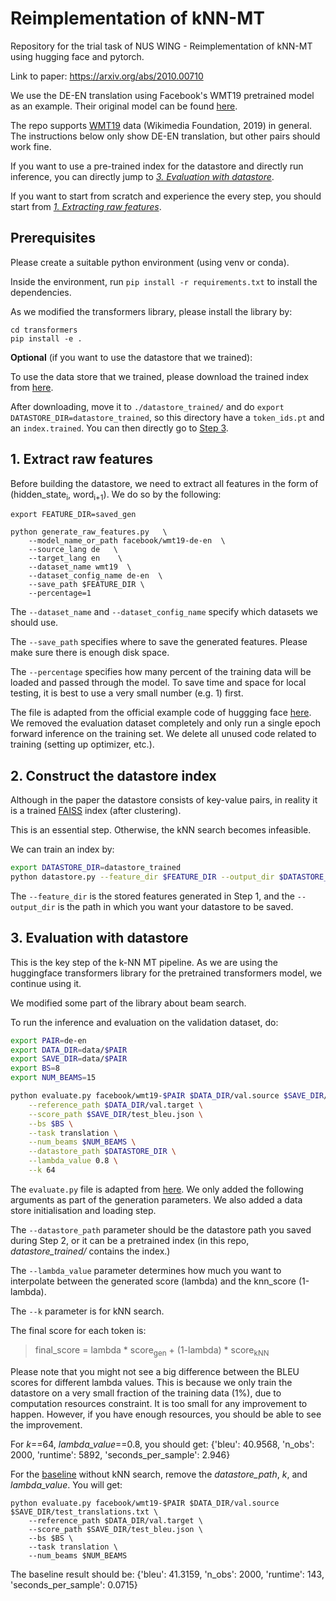 # Reimplementation of kNN-MT
Repository for the trial task of NUS WING - Reimplementation of kNN-MT using hugging face and pytorch. 

Link to paper: https://arxiv.org/abs/2010.00710

We use the DE-EN translation using Facebook's WMT19 pretrained model as an example. Their original model can be found [here](https://huggingface.co/facebook/wmt19-de-en).

The repo supports [WMT19](https://www.statmt.org/wmt19/translation-task.html) data (Wikimedia Foundation, 2019)  in general. The instructions below only show DE-EN translation, but other pairs should work fine. 

If you want to use a pre-trained index for the datastore and directly run inference, you can directly jump to _[3. Evaluation with datastore](https://github.com/tongyao-zhu/knn-mt-reimplement#3-evaluation-with-datastore)_. 

If you want to start from scratch and experience the every step, you should start from _[1. Extracting raw features](https://github.com/tongyao-zhu/knn-mt-reimplement#1-extract-raw-features)_.

## Prerequisites
Please create a suitable python environment (using venv or conda). 

Inside the environment, run `pip install -r requirements.txt` to install the dependencies.

As we modified the transformers library, please install the library by:

```
cd transformers
pip install -e .
```

**Optional** (if you want to use the datastore that we trained):

To use the data store that we trained, please download the trained index from [here](https://drive.google.com/file/d/1JuxQGigS4lhz5lEwJA-dEpWfjVAyEzn2/view?usp=share_link). 

After downloading, move it to `./datastore_trained/` and do `export DATASTORE_DIR=datastore_trained`, so this directory have a `token_ids.pt` and an `index.trained`. You can then directly go to [Step 3](https://github.com/tongyao-zhu/knn-mt-reimplement#3-evaluation-with-datastore).

## 1. Extract raw features 
Before building the datastore, we need to extract all features in the form of (hidden_state<sub>i</sub>, word<sub>i+1</sub>). 
We do so by the following: 

```
export FEATURE_DIR=saved_gen

python generate_raw_features.py   \
    --model_name_or_path facebook/wmt19-de-en  \
    --source_lang de   \
    --target_lang en    \
    --dataset_name wmt19  \
    --dataset_config_name de-en  \
    --save_path $FEATURE_DIR \
    --percentage=1
```

The `--dataset_name` and `--dataset_config_name` specify which datasets we should use. 

The `--save_path` specifies where to save the generated features. Please make sure there is enough disk space.

The `--percentage` specifies how many percent of the training data will be loaded and passed through the model. To save time and space for local testing, it is best to use a very small number (e.g. 1) first. 

The file is adapted from the official example code of huggging face [here](https://github.com/huggingface/transformers/blob/main/examples/pytorch/translation/run_translation_no_trainer.py). We removed the 
evaluation dataset completely and only run a single epoch forward inference on the training set. We delete all unused code related to training (setting up optimizer, etc.). 

## 2. Construct the datastore index
Although in the paper the datastore consists of key-value pairs, in reality it is a trained [FAISS](https://github.com/facebookresearch/faiss) index (after clustering).

This is an essential step. Otherwise, the kNN search becomes infeasible. 

We can train an index by: 


```bash
export DATASTORE_DIR=datastore_trained
python datastore.py --feature_dir $FEATURE_DIR --output_dir $DATASTORE_DIR
```

The `--feature_dir` is the stored features generated in Step 1, and the `--output_dir` is the path in which you want your datastore to be saved. 

## 3. Evaluation with datastore

This is the key step of the k-NN MT pipeline. As we are using the huggingface transformers library for the pretrained transformers model, we continue using it. 

We modified some part of the library about beam search. 

To run the inference and evaluation on the validation dataset, do: 

```bash
export PAIR=de-en
export DATA_DIR=data/$PAIR
export SAVE_DIR=data/$PAIR
export BS=8
export NUM_BEAMS=15

python evaluate.py facebook/wmt19-$PAIR $DATA_DIR/val.source $SAVE_DIR/test_translations.txt \
    --reference_path $DATA_DIR/val.target \
    --score_path $SAVE_DIR/test_bleu.json \
    --bs $BS \
    --task translation \
    --num_beams $NUM_BEAMS \
    --datastore_path $DATASTORE_DIR \
    --lambda_value 0.8 \
    --k 64
```

The `evaluate.py` file is adapted from [here](https://github.com/huggingface/transformers/blob/main/examples/legacy/seq2seq/run_eval.py). We only added the following arguments as part of the generation parameters. We also added a data store initialisation and loading step. 

The `--datastore_path` parameter should be the datastore path you saved during Step 2, or it can be a pretrained index (in this repo, _datastore_trained/_ contains the index.)

The `--lambda_value` parameter determines how much you want to interpolate between the generated score (lambda) and the knn_score (1-lambda). 

The `--k` parameter is for kNN search. 

The final score for each token is:

>final_score = lambda * score<sub>gen</sub> + (1-lambda) * score<sub>kNN</sub>


Please note that you might not see a big difference between the BLEU scores for different lambda values. This is because we only train the datastore on a very small fraction of the training data (1%), due to computation resources constraint. 
It is too small for any improvement to happen. However, if you have enough resources, you should be able to see the improvement. 

For _k_==64, _lambda_value_==0.8, you should get: {'bleu': 40.9568, 'n_obs': 2000, 'runtime': 5892, 'seconds_per_sample': 2.946}

For the [baseline](https://huggingface.co/facebook/wmt19-de-en) without kNN search, remove the _datastore_path_, _k_, and _lambda_value_. You will get: 

```
python evaluate.py facebook/wmt19-$PAIR $DATA_DIR/val.source $SAVE_DIR/test_translations.txt \
    --reference_path $DATA_DIR/val.target \
    --score_path $SAVE_DIR/test_bleu.json \
    --bs $BS \
    --task translation \
    --num_beams $NUM_BEAMS
```

The baseline result should be:
{'bleu': 41.3159, 'n_obs': 2000, 'runtime': 143, 'seconds_per_sample': 0.0715}
